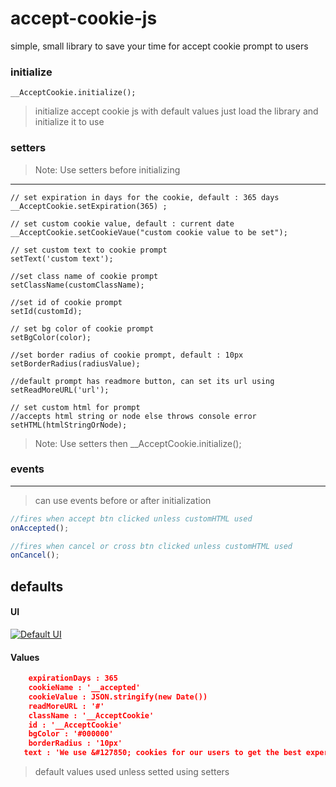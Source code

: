 # accept-cookie-js

simple, small library to save your time for accept cookie prompt to users

### initialize

    __AcceptCookie.initialize();

> initialize accept cookie js with default values
> just load the library and initialize it to use

### setters

> Note: Use setters before initializing

---

    // set expiration in days for the cookie, default : 365 days
    __AcceptCookie.setExpiration(365) ;

    // set custom cookie value, default : current date
    __AcceptCookie.setCookieVaue("custom cookie value to be set");

    // set custom text to cookie prompt
    setText('custom text');

    //set class name of cookie prompt
    setClassName(customClassName);

    //set id of cookie prompt
    setId(customId);

    // set bg color of cookie prompt
    setBgColor(color);

    //set border radius of cookie prompt, default : 10px
    setBorderRadius(radiusValue);

    //default prompt has readmore button, can set its url using
    setReadMoreURL('url');

    // set custom html for prompt
    //accepts html string or node else throws console error
    setHTML(htmlStringOrNode);

> Note: Use setters then \_\_AcceptCookie.initialize();

### events

---

> can use events before or after initialization

```javascript
//fires when accept btn clicked unless customHTML used
onAccepted();

//fires when cancel or cross btn clicked unless customHTML used
onCancel();
```

## defaults

#### UI

[![Default UI](https://i.imgur.com/a4e8E8a.png "Default UI")](http://i.imgur.com/a4e8E8a.png "Default UI")

#### Values

```json
    expirationDays : 365
    cookieName : '__accepted'
    cookieValue : JSON.stringify(new Date())
    readMoreURL : '#'
    className : '__AcceptCookie'
    id : '__AcceptCookie'
    bgColor : '#000000'
    borderRadius : '10px'
   text : 'We use &#127850; cookies for our users to get the best experience.'
```

> default values used unless setted using setters
